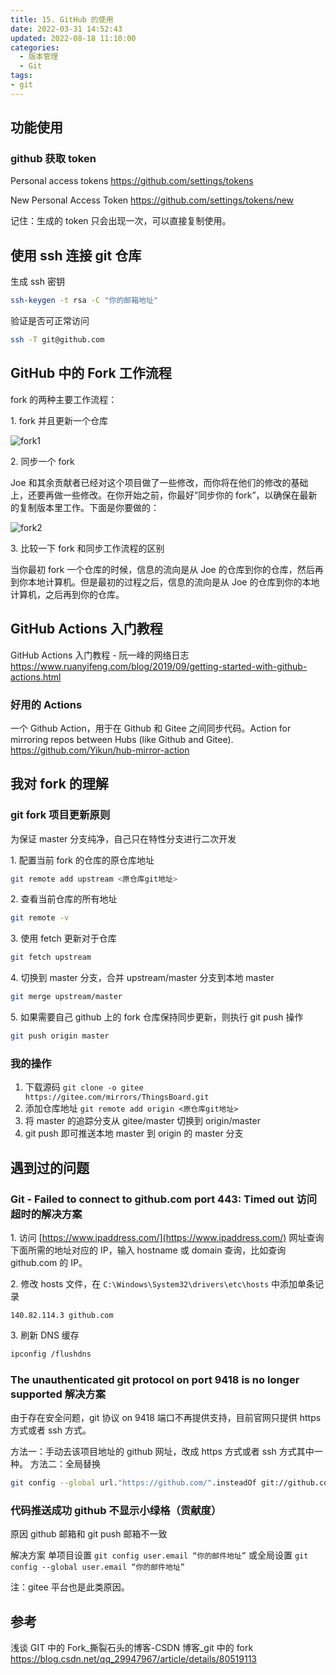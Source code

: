 ```yaml
---
title: 15. GitHub 的使用
date: 2022-03-31 14:52:43
updated: 2022-08-18 11:10:00
categories:
  - 版本管理
  - Git
tags:
- git
---
```


## 功能使用

### github 获取 token

Personal access tokens
<https://github.com/settings/tokens>

New Personal Access Token
<https://github.com/settings/tokens/new>

记住：生成的 token 只会出现一次，可以直接复制使用。

## 使用 ssh 连接 git 仓库

生成 ssh 密钥

```sh
ssh-keygen -t rsa -C "你的邮箱地址"
```

验证是否可正常访问

```sh
ssh -T git@github.com
```

## GitHub 中的 Fork 工作流程

fork 的两种主要工作流程：

1\. fork 并且更新一个仓库

![fork1](/images/版本管理-Git/15-GitHub-使用总结/fork1.png)

2\. 同步一个 fork

Joe 和其余贡献者已经对这个项目做了一些修改，而你将在他们的修改的基础上，还要再做一些修改。在你开始之前，你最好”同步你的 fork”，以确保在最新的复制版本里工作。下面是你要做的：

![fork2](/images/版本管理-Git/15-GitHub-使用总结/fork2.png)

3\. 比较一下 fork 和同步工作流程的区别

当你最初 fork 一个仓库的时候，信息的流向是从 Joe 的仓库到你的仓库，然后再到你本地计算机。但是最初的过程之后，信息的流向是从 Joe 的仓库到你的本地计算机，之后再到你的仓库。

<!-- more -->

## GitHub Actions 入门教程

GitHub Actions 入门教程 - 阮一峰的网络日志
<https://www.ruanyifeng.com/blog/2019/09/getting-started-with-github-actions.html>

### 好用的 Actions

一个 Github Action，用于在 Github 和 Gitee 之间同步代码。Action for mirroring repos between Hubs (like Github and Gitee).
<https://github.com/Yikun/hub-mirror-action>

## 我对 fork 的理解

### git fork 项目更新原则

为保证 master 分支纯净，自己只在特性分支进行二次开发

1\. 配置当前 fork 的仓库的原仓库地址

```sh
git remote add upstream <原仓库git地址>
```

2\. 查看当前仓库的所有地址

```sh
git remote -v
```

3\. 使用 fetch 更新对于仓库

```sh
git fetch upstream
```

4\. 切换到 master 分支，合并 upstream/master 分支到本地 master

```sh
git merge upstream/master
```

5\. 如果需要自己 github 上的 fork 仓库保持同步更新，则执行 git push 操作

```sh
git push origin master
```

### 我的操作

1. 下载源码 `git clone -o gitee https://gitee.com/mirrors/ThingsBoard.git`
2. 添加仓库地址 `git remote add origin <原仓库git地址>`
3. 将 master 的追踪分支从 gitee/master 切换到 origin/master
4. git push 即可推送本地 master 到 origin 的 master 分支

## 遇到过的问题

### Git - Failed to connect to github.com port 443: Timed out 访问超时的解决方案

1\. 访问 [https://www.ipaddress.com/](https://www.ipaddress.com/) 网址查询下面所需的地址对应的 IP，输入 hostname 或 domain 查询，比如查询 github.com 的 IP。

2\. 修改 hosts 文件，在 `C:\Windows\System32\drivers\etc\hosts` 中添加单条记录

```text
140.82.114.3 github.com
```

3\. 刷新 DNS 缓存

```sh
ipconfig /flushdns
```

### The unauthenticated git protocol on port 9418 is no longer supported 解决方案

由于存在安全问题，git 协议 on 9418 端口不再提供支持，目前官网只提供 https 方式或者 ssh 方式。

方法一：手动去该项目地址的 github 网址，改成 https 方式或者 ssh 方式其中一种。
方法二：全局替换

```sh
git config --global url."https://github.com/".insteadOf git://github.com/
```

### 代码推送成功 github 不显示小绿格（贡献度）

原因
github 邮箱和 git push 邮箱不一致

解决方案
单项目设置 `git config user.email “你的邮件地址”`
或全局设置 `git config --global user.email “你的邮件地址”`

注：gitee 平台也是此类原因。

## 参考

浅谈 GIT 中的 Fork_撕裂石头的博客-CSDN 博客_git 中的 fork
<https://blog.csdn.net/qq_29947967/article/details/80519113>
